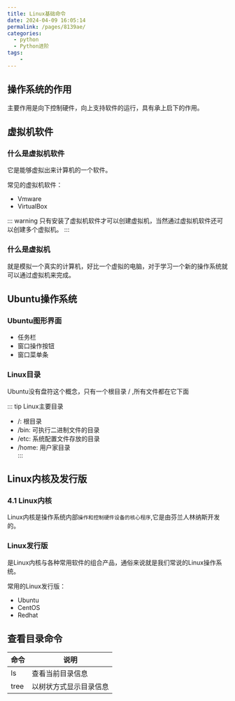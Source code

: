 ```yaml
---
title: Linux基础命令
date: 2024-04-09 16:05:14
permalink: /pages/8139ae/
categories:
  - python
  - Python进阶
tags:
    -
---
```

## 操作系统的作用
主要作用是向下控制硬件，向上支持软件的运行，具有承上启下的作用。

## 虚拟机软件
### 什么是虚拟机软件
它是能够虚拟出来计算机的一个软件。

常见的虚拟机软件：  
- Vmware  
- VirtualBox

::: warning
只有安装了虚拟机软件才可以创建虚拟机，当然通过虚拟机软件还可以创建多个虚拟机。
:::

### 什么是虚拟机
就是模拟一个真实的计算机，好比一个虚拟的电脑，对于学习一个新的操作系统就可以通过虚拟机来完成。

## Ubuntu操作系统
### Ubuntu图形界面
- 任务栏  
- 窗口操作按钮  
- 窗口菜单条

### Linux目录
Ubuntu没有盘符这个概念，只有一个根目录 / ,所有文件都在它下面

::: tip Linux主要目录
- /: 根目录  
- /bin: 可执行二进制文件的目录  
- /etc: 系统配置文件存放的目录  
- /home: 用户家目录  
:::

## Linux内核及发行版
### 4.1 Linux内核
Linux内核是操作系统内部`操作和控制硬件设备的核心程序`,它是由芬兰人林纳斯开发的。  

### Linux发行版
是Linux内核与各种常用软件的组合产品，通俗来说就是我们常说的Linux操作系统。

常用的Linux发行版：  
- Ubuntu  
- CentOS  
- Redhat

## 查看目录命令
|命令|说明|
|----|----|
|ls  |查看当前目录信息|
|tree|以树状方式显示目录信息|

